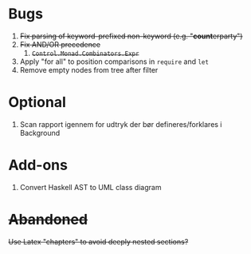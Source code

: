 
# Bugs

1. ~~Fix parsing of keyword-prefixed non-keyword (e.g. "**count**erparty")~~
2. ~~Fix AND/OR precedence~~
   1. ~~`Control.Monad.Combinators.Expr`~~
3. Apply "for all" to position comparisons in `require` and `let`
4. Remove empty nodes from tree after filter

# Optional

1. Scan rapport igennem for udtryk der bør defineres/forklares i Background

# Add-ons

1. Convert Haskell AST to UML class diagram

# ~~Abandoned~~

~~Use Latex "chapters" to avoid deeply nested sections?~~

